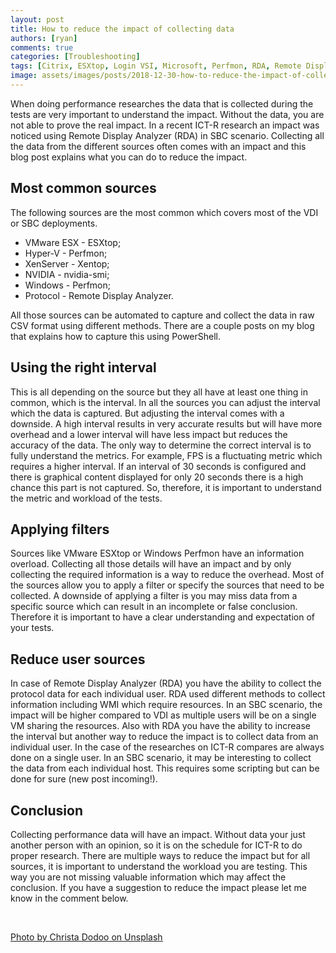 ```yaml
---
layout: post
title: How to reduce the impact of collecting data
authors: [ryan]
comments: true
categories: [Troubleshooting]
tags: [Citrix, ESXtop, Login VSI, Microsoft, Perfmon, RDA, Remote Display Analyzer, Troubleshooting, VMware]
image: assets/images/posts/2018-12-30-how-to-reduce-the-impact-of-collecting-data/how-to-reduce-the-impact-of-collecting-data-feature-image.png
---
```

When doing performance researches the data that is collected during the tests are very important to understand the impact. Without the data, you are not able to prove the real impact. In a recent ICT-R research an impact was noticed using Remote Display Analyzer (RDA) in SBC scenario. Collecting all the data from the different sources often comes with an impact and this blog post explains what you can do to reduce the impact.

<h2>Most common sources</h2>
The following sources are the most common which covers most of the VDI or SBC deployments.
<ul>
 	<li>VMware ESX - ESXtop;</li>
 	<li>Hyper-V - Perfmon;</li>
 	<li>XenServer - Xentop;</li>
 	<li>NVIDIA - nvidia-smi;</li>
 	<li>Windows - Perfmon;</li>
 	<li>Protocol - Remote Display Analyzer.</li>
</ul>
All those sources can be automated to capture and collect the data in raw CSV format using different methods. There are a couple posts on my blog that explains how to capture this using PowerShell.
<h2>Using the right interval</h2>
This is all depending on the source but they all have at least one thing in common, which is the interval. In all the sources you can adjust the interval which the data is captured. But adjusting the interval comes with a downside. A high interval results in very accurate results but will have more overhead and a lower interval will have less impact but reduces the accuracy of the data. The only way to determine the correct interval is to fully understand the metrics. For example, FPS is a fluctuating metric which requires a higher interval. If an interval of 30 seconds is configured and there is graphical content displayed for only 20 seconds there is a high chance this part is not captured. So, therefore, it is important to understand the metric and workload of the tests.
<h2>Applying filters</h2>
Sources like VMware ESXtop or Windows Perfmon have an information overload. Collecting all those details will have an impact and by only collecting the required information is a way to reduce the overhead. Most of the sources allow you to apply a filter or specify the sources that need to be collected. A downside of applying a filter is you may miss data from a specific source which can result in an incomplete or false conclusion. Therefore it is important to have a clear understanding and expectation of your tests.
<h2>Reduce user sources</h2>
In case of Remote Display Analyzer (RDA) you have the ability to collect the protocol data for each individual user. RDA used different methods to collect information including WMI which require resources. In an SBC scenario, the impact will be higher compared to VDI as multiple users will be on a single VM sharing the resources. Also with RDA you have the ability to increase the interval but another way to reduce the impact is to collect data from an individual user. In the case of the researches on ICT-R compares are always done on a single user. In an SBC scenario, it may be interesting to collect the data from each individual host. This requires some scripting but can be done for sure (new post incoming!).
<h2>Conclusion</h2>
Collecting performance data will have an impact. Without data your just another person with an opinion, so it is on the schedule for ICT-R to do proper research. There are multiple ways to reduce the impact but for all sources, it is important to understand the workload you are testing. This way you are not missing valuable information which may affect the conclusion. If you have a suggestion to reduce the impact please let me know in the comment below.

&nbsp;

<span style="text-decoration: underline;">Photo by <a href="https://unsplash.com/photos/MldQeWmF2_g?utm_source=unsplash&amp;utm_medium=referral&amp;utm_content=creditCopyText" target="_blank" rel="noopener">Christa Dodoo</a> on <a href="https://unsplash.com/search/photos/paper?utm_source=unsplash&amp;utm_medium=referral&amp;utm_content=creditCopyText" target="_blank" rel="noopener">Unsplash</a></span>

&nbsp;
